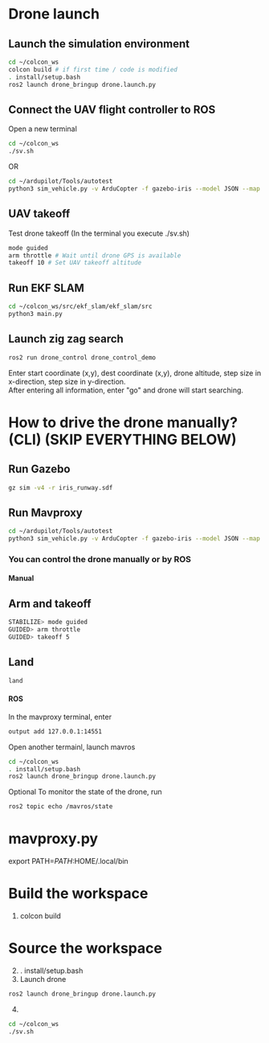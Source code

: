 # Drone launch
## Launch the simulation environment
```sh
cd ~/colcon_ws
colcon build # if first time / code is modified
. install/setup.bash
ros2 launch drone_bringup drone.launch.py
```
## Connect the UAV flight controller to ROS
Open a new terminal
```sh
cd ~/colcon_ws
./sv.sh
```
OR 
```sh
cd ~/ardupilot/Tools/autotest
python3 sim_vehicle.py -v ArduCopter -f gazebo-iris --model JSON --map --console --out 127.0.0.1:14551
```
## UAV takeoff
Test drone takeoff (In the terminal you execute ./sv.sh)
```sh
mode guided
arm throttle # Wait until drone GPS is available
takeoff 10 # Set UAV takeoff altitude
```
## Run EKF SLAM
```sh
cd ~/colcon_ws/src/ekf_slam/ekf_slam/src
python3 main.py
```
## Launch zig zag search
```sh
ros2 run drone_control drone_control_demo 
```
Enter start coordinate (x,y), dest coordinate (x,y), drone altitude, step size in x-direction, step size in y-direction.      
After entering all information, enter "go" and drone will start searching.  



















# How to drive the drone manually? (CLI) (SKIP EVERYTHING BELOW)
## Run Gazebo
```sh
gz sim -v4 -r iris_runway.sdf
```

## Run Mavproxy
```sh
cd ~/ardupilot/Tools/autotest
python3 sim_vehicle.py -v ArduCopter -f gazebo-iris --model JSON --map --console --out 127.0.0.1:14551
```

### You can control the drone manually or by ROS

#### Manual

## Arm and takeoff
```sh
STABILIZE> mode guided
GUIDED> arm throttle
GUIDED> takeoff 5
```
## Land
```sh
land
```

#### ROS
In the mavproxy terminal, enter
```sh
output add 127.0.0.1:14551
```

Open another termainl, launch mavros
```sh
cd ~/colcon_ws
. install/setup.bash
ros2 launch drone_bringup drone.launch.py
```

Optional
To monitor the state of the drone, run
```sh
ros2 topic echo /mavros/state
```

# mavproxy.py
export PATH=$PATH:$HOME/.local/bin

# Build the workspace
1. colcon build
# Source the workspace
2. . install/setup.bash
3. Launch drone
```sh
ros2 launch drone_bringup drone.launch.py
```
4. 
```sh
cd ~/colcon_ws
./sv.sh
```
